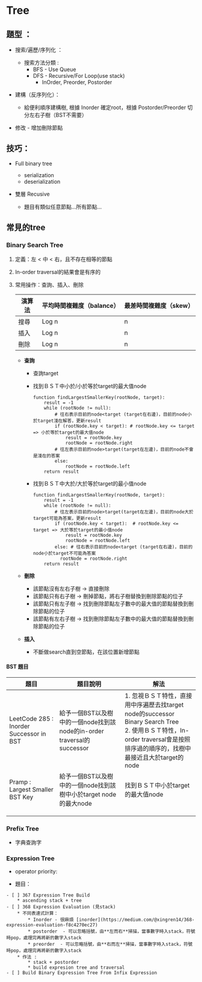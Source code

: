 # Tree

## 題型 ：

* 搜索/遍歷/序列化 ：
  * 搜索方法分類 : 
    * BFS - Use Queue
    * DFS - Recursive/For Loop(use stack)
      * InOrder, Preorder, Postorder

* 建構（反序列化）：

    * 給便利順序建構樹,  根據 Inorder 確定root，根據 Postorder/Preorder 切分左右子樹（BST不需要）

* 修改 - 增加刪除節點

## 技巧：

* Full binary tree
    * serialization
    * deserialization
    
* 雙層 Recusive
    * 題目有類似任意節點...所有節點...
    
      
    
## 常見的tree
### Binary Search Tree

1. 定義：左 < 中 < 右，且不存在相等的節點

2. In-order traversal的結果會是有序的

3. 常用操作：查詢、插入、刪除

    | 演算法 | 平均時間複雜度（balance） | 最差時間複雜度（skew） |
    | ------ | ------------------------- | ---------------------- |
    | 搜尋   | Log n                     | n                      |
    | 插入   | Log n                     | n                      |
    | 刪除   | Log n                     | n                      |

    * **查詢**

      * 查詢target

      * 找到ＢＳＴ中小於/小於等於target的最大值node

        ```
        function findLargestSmallerKey(rootNode, target):
            result = -1
            while (rootNode != null):
                # 往右表示目前的node<target (target在右邊)，目前的node小於target淺在解答，更新result
                if (rootNode.key < target): # rootNode.key <= target => 小於等於target的最大值node
                    result = rootNode.key
                    rootNode = rootNode.right
                # 往左表示目前的node>target(target在左邊)，目前的node不會是淺在的答案
                else: 
                    rootNode = rootNode.left
            return result
        ```

      * 找到ＢＳＴ中大於/大於等於target的最小值node

        ```
        function findLargestSmallerKey(rootNode, target):
            result = -1
            while (rootNode != null): 
                # 往左表示目前的node>target(target在左邊)，目前的node大於target可能為答案，更新result
                if (rootNode.key < target):  # rootNode.key <= target => 大於等於target的最小值node
                	result = rootNode.key
                	rootNode = rootNode.left
                else: # 往右表示目前的node<target (target在右邊)，目前的node小於target不可能為答案
                  rootNode = rootNode.right
            return result
        ```

    * **刪除**

      * 該節點沒有左右子樹  -> 直接刪除
      * 該節點只有右子樹     ->  刪掉節點，將右子樹替換到刪除節點的位子
      * 該節點只有左子樹    ->  找到刪除節點左子數中的最大值的節點替換到刪除節點的位子
      * 該節點有左右子樹    ->  找到刪除節點左子數中的最大值的節點替換到刪除節點的位子

    * **插入**

      * 不斷做search直到空節點，在該位置新增節點



#### BST 題目

| 題目                                    | 題目說明                                                     | 解法                                                         |
| --------------------------------------- | ------------------------------------------------------------ | ------------------------------------------------------------ |
| LeetCode 285 : Inorder Successor in BST | 給予一個BST以及樹中的一個node找到該node的in-order traversal的successor | 1. 忽視ＢＳＴ特性，直接用中序遍歷去找target node的successor Binary Search Tree <br/>2. 使用ＢＳＴ特性，In-order traversal會是按照排序過的順序的，找樹中最接近且大於target的node |
| Pramp : Largest Smaller BST Key | 給予一個BST以及樹中的一個node找到該樹中小於target node的最大node | 找到ＢＳＴ中小於target的最大值node |
|                                         |                                                              |                                                              |
|                                         |                                                              |                                                              |
|                                         |                                                              |                                                              |

### Prefix Tree

* 字典查詢字

### Expression Tree
   * operator priority:
     
   * 題目：

    - [ ] 367 Expression Tree Build
        * ascending stack + tree
    - [ ] 368 Expression Evaluation (見stack)
        * 不同表達式計算：
            * Inorder - 很麻煩 [inorder](https://medium.com/@xingren14/368-expression-evaluation-f8c4270ec27)
            * postorder  - 可以忽略括號，由**左而右**掃描，當事數字時入stack，符號時pop，處理完再將新的數字入stack
            * preorder  - 可以忽略括號，由**右而左**掃描，當事數字時入stack，符號時pop，處理完再將新的數字入stack
        * 作法 :
            * stack + postorder
            * build expresion tree and traversal
    - [ ] Build Binary Expression Tree From Infix Expression

